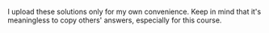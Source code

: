 I upload these solutions only for my own convenience. Keep in mind that
it's meaningless to copy others' answers, especially for this course.
